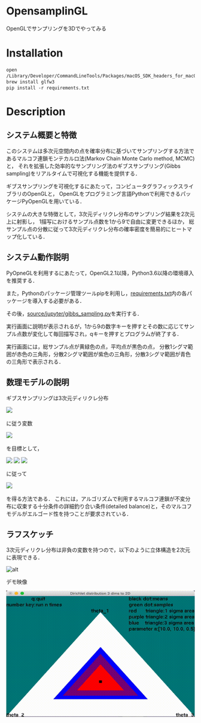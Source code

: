 # OpensamplinGL
OpenGLでサンプリングを3Dでやってみる


# Installation

```shell
open /Library/Developer/CommandLineTools/Packages/macOS_SDK_headers_for_macOS_10.14.pkg
brew install glfw3
pip install -r requirements.txt
```

# Description
## システム概要と特徴
このシステムは多次元空間内の点を確率分布に基づいてサンプリングする方法であるマルコフ連鎖モンテカルロ法(Markov Chain Monte Carlo method, MCMC)と，
それを拡張した効率的なサンプリング法のギブスサンプリング(Gibbs sampling)をリアルタイムで可視化する機能を提供する．

ギブスサンプリングを可視化するにあたって，コンピュータグラフィックスライブラリのOpenGLと，
OpenGLをプログラミング言語Pythonで利用できるパッケージPyOpenGLを用いている．

システムの大きな特徴として，3次元ディリクレ分布のサンプリング結果を2次元上に射影し，
1描写におけるサンプル点数を1から9で自由に変更できるほか，
総サンプル点の分散に従って3次元ディリクレ分布の確率密度を簡易的にヒートマップ化している．

## システム動作説明
PyOpneGLを利用するにあたって，OpenGL2.1以降，Python3.6以降の環境導入を推奨する．

また，Pythonのパッケージ管理ツールpipを利用し，[requirements.txt](./requirements.txt)内の各パッケージを導入する必要がある．

その後，[source/jupyter/gibbs_sampling.py](./source/jupyter/gibbs_sampling.py)を実行する．

実行画面に説明が表示されるが，1から9の数字キーを押すとその数に応じてサンプル点数が変化して毎回描写され，qキーを押すとプログラムが終了する．

実行画面には，総サンプル点が黄緑色の点，平均点が黒色の点，
分散1シグマ範囲が赤色の三角形，分散2シグマ範囲が紫色の三角形，分散3シグマ範囲が青色の三角形で表示される．

## 数理モデルの説明
ギブスサンプリングは3次元ディリクレ分布

<img src="https://latex.codecogs.com/gif.latex?{\rm&space;Dir}&space;\left(&space;\Theta&space;\middle|&space;{\bf&space;a}&space;\right)&space;=&space;\frac{&space;\Gamma&space;\left(&space;\sum_{k=1}^{3}&space;a_{k}&space;\right&space;)&space;}&space;{&space;\Pi_{k=1}^{3}&space;\Gamma&space;\left(&space;a_{k}&space;\right&space;)&space;}&space;\Pi_{k=1}^{3}&space;\theta_{k}^{a_{k}-1},&space;\quad&space;\theta_{k}&space;\ge&space;0,&space;\quad&space;\sum_{k=1}^{3}&space;\theta_{k}&space;=&space;1">

に従う変数

<img src="https://latex.codecogs.com/gif.latex?\Theta^{t+1}&space;&&space;\sim&space;&&space;p&space;\left(&space;\Theta^{t}&space;)&space;=&space;p&space;\left(&space;\theta_{1}^{t},&space;\theta_{2}^{t},&space;\theta_{3}^{t}&space;)">

を目標として，

<img src="https://latex.codecogs.com/gif.latex?\theta_{1}^{t&plus;1}&space;&&space;\sim&space;&&space;p&space;\left(&space;\theta_{1}&space;\middle|&space;\theta_{2}^{t},&space;\theta_{3}^{t}&space;\right&space;)">

<img src="https://latex.codecogs.com/gif.latex?\theta_{2}^{t&plus;1}&space;&&space;\sim&space;&&space;p&space;\left(&space;\theta_{2}&space;\middle|&space;\theta_{1}^{t&plus;1},&space;\theta_{3}^{t}&space;\right&space;)">

<img src="https://latex.codecogs.com/gif.latex?\theta_{3}^{t&plus;1}&space;&&space;\sim&space;&&space;p&space;\left(&space;\theta_{3}&space;\middle|&space;\theta_{1}^{t&plus;1},&space;\theta_{2}^{t&plus;1}&space;\right&space;)">

に従って

<img src="https://latex.codecogs.com/gif.latex?\Theta^{t+1}">

を得る方法である．
これには，アルゴリズムで利用するマルコフ連鎖が不変分布に収束する十分条件の詳細釣り合い条件(detailed balance)と，そのマルコフモデルがエルゴード性を持つことが要求されている．


## ラフスケッチ
3次元ディリクレ分布は非負の変数を持つので，以下のように立体構造を2次元に表現できる．

![alt]("http://ailaby.com/wp-content/uploads/2016/08/dhi_x123.png")

デモ映像

![alt](./image/gibbs_sampling.gif)
